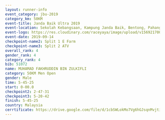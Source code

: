 ```yaml
---
layout: runner-info 
event_category: jbu-2019 
category_km: 50KM 
event-title: Janda Baik Ultra 2019
event-location: Sekolah Kebangsaan, Kampung Janda Baik, Bentong, Pahang, Malaysia 
event-logo: https://res.cloudinary.com/raceyaya/image/upload/v1569217009/logo/janda-baik_vch1pc.jpg 
event-date: 2019-09-14 
checkpoint-name2: Split 1 E Farm 
checkpoint-name3: Split 2 ATV 
overall_rank: 4
gender_rank: 4
category_rank: 4
bib: 51072
name: MUHAMAD FAKHRUDDIN BIN ZULKIFLI
category: 50KM Men Open
gender: Male
time: 5-45-25
start: 0-00.0
checkpoint2: 2-47-31
checkpoint3: 5-20-42
finish: 5-45-25
country: Malaysia
cerrtificate: https://drive.google.com/file/d/1cbSWLokMo7Vg6hGJsqnMvjtihtjGnm6L/view?usp=sharing
---
```


